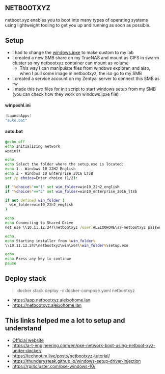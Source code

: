 ## NETBOOTXYZ
netboot.xyz enables you to boot into many types of operating systems using lightweight tooling to get you up and running as soon as possible.

## Setup
- I had to change the [windows.ipxe](windows.ipxe) to make custom to my lab
- I created a new SMB share on my TrueNAS and mount as CIFS in swarm cluster so my netbootxyz container can mount as volume
  - This way I can manipulate files from windows explorer, and also, when I pull some image in netbootxyz, the iso go to my SMB
- I created a service account on my Zentyal server to connect this SMB as rw
- I made this two files for init script to start windows setup from my SMB (you can check how they work on windows.ipxe file)
#### winpeshl.ini
```powershell
[LaunchApps]
"auto.bat"
```
#### auto.bat
```cmd
@echo off
echo Initializing network
wpeinit

echo.
echo Select the folder where the setup.exe is located:
echo 1 - Windows 10 22H2 English
echo 2 - Windows 10 Enterprise 2016 LTSB
set /p choice=Enter choice (1/2): 

if "%choice%"=="1" set win_folder=win10_22h2_english
if "%choice%"=="2" set win_folder=win10_enterprise_2016_ltsb

if not defined win_folder (
  win_folder=win10_22h2_english
)

echo.
echo Connecting to Shared Drive
net use \\10.11.12.247\netbootxyz /user:ALEIXOHOME\sa-netbootxyz password

echo.
echo Starting installer from %win_folder%
\\10.11.12.247\netbootxyz\win\x64\%win_folder%\setup.exe

echo.
echo Press any key to continue
pause

```
## Deploy stack
> docker stack deploy -c docker-compose.yaml netbootxyz
- https://app.netbootxyz.aleixohome.lan
- https://netbootxyz.aleixohome.lan

## This links helped me a lot to setup and understand 
- [Official website](https://netboot.xyz/)
- https://a-t-engineering.com/en/pxe-network-boot-using-netboot-xyz-under-docker/
- https://technotim.live/posts/netbootxyz-tutorial/
- https://thunderysteak.github.io/windows-setup-driver-injection
- https://rpi4cluster.com/pxe-windows-10/
